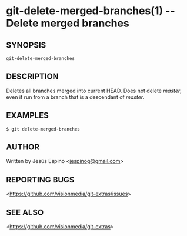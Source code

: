 git-delete-merged-branches(1) -- Delete merged branches
=====================================================

## SYNOPSIS

`git-delete-merged-branches`

## DESCRIPTION

  Deletes all branches merged into current HEAD. Does not delete *master*, even if run from a branch that is
  a descendant of *master*.

## EXAMPLES

    $ git delete-merged-branches

## AUTHOR

Written by Jesús Espino &lt;<jespinog@gmail.com>&gt;

## REPORTING BUGS

&lt;<https://github.com/visionmedia/git-extras/issues>&gt;

## SEE ALSO

&lt;<https://github.com/visionmedia/git-extras>&gt;
